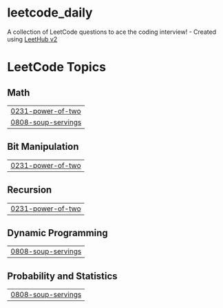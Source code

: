 # leetcode_daily
A collection of LeetCode questions to ace the coding interview! - Created using [LeetHub v2](https://github.com/arunbhardwaj/LeetHub-2.0)

<!---LeetCode Topics Start-->
# LeetCode Topics
## Math
|  |
| ------- |
| [0231-power-of-two](https://github.com/Epicguest97/leetcode_daily/tree/master/0231-power-of-two) |
| [0808-soup-servings](https://github.com/Epicguest97/leetcode_daily/tree/master/0808-soup-servings) |
## Bit Manipulation
|  |
| ------- |
| [0231-power-of-two](https://github.com/Epicguest97/leetcode_daily/tree/master/0231-power-of-two) |
## Recursion
|  |
| ------- |
| [0231-power-of-two](https://github.com/Epicguest97/leetcode_daily/tree/master/0231-power-of-two) |
## Dynamic Programming
|  |
| ------- |
| [0808-soup-servings](https://github.com/Epicguest97/leetcode_daily/tree/master/0808-soup-servings) |
## Probability and Statistics
|  |
| ------- |
| [0808-soup-servings](https://github.com/Epicguest97/leetcode_daily/tree/master/0808-soup-servings) |
<!---LeetCode Topics End-->